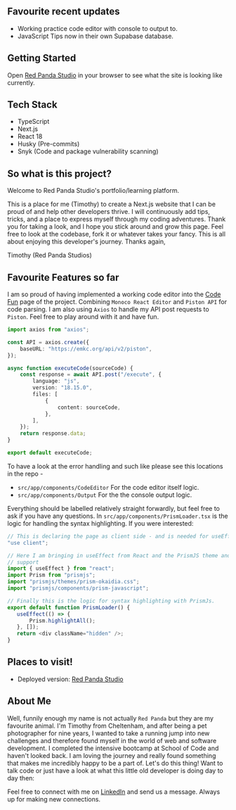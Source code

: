 ## Favourite recent updates

* Working practice code editor with console to output to.
* JavaScript Tips now in their own Supabase database.

## Getting Started

Open [Red Panda Studio](https://red-panda.studio) in your browser to see what the site is looking like currently.

## Tech Stack

* TypeScript
* Next.js
* React 18
* Husky (Pre-commits)
* Snyk (Code and package vulnerability scanning)

## So what is this project?

Welcome to Red Panda Studio's portfolio/learning platform.

This is a place for me (Timothy) to create a Next.js website
that I can be proud of and help other developers thrive.
I will continuously add tips, tricks, and a place to express
myself through my coding adventures.
Thank you for taking a look, and I hope you stick around and grow this page.
Feel
free to look at the codebase, fork it or whatever takes your fancy.
This is all about enjoying this developer's journey.
Thanks again,

Timothy (Red Panda Studios)

## Favourite Features so far
I am so proud of having implemented a working code editor into the [Code Fun](https://www.red-panda.studio/practice) page of the project. Combining `Monoco React Editor` and `Piston API` for code parsing. I am also using `Axios` to handle my API post requests to `Piston`. Feel free to play around with it and have fun.

``` typescript
import axios from "axios";

const API = axios.create({
	baseURL: "https://emkc.org/api/v2/piston",
});

async function executeCode(sourceCode) {
	const response = await API.post("/execute", {
		language: "js",
		version: "18.15.0",
		files: [
			{
				content: sourceCode,
			},
		],
	});
	return response.data;
}

export default executeCode;


```
To have a look at the error handling and such like please see this locations in the repo -

* `src/app/components/CodeEditor` For the code editor itself logic.
* `src/app/components/Output` For the the console output logic.


 Everything should be labelled relatively straight forwardly, but feel free to ask if you have any questions. In `src/app/components/PrismLoader.tsx` is the logic for handling the syntax highlighting. If you were interested:
 ``` typescript
// This is declaring the page as client side - and is needed for useEffect.
"use client";

// Here I am bringing in useEffect from React and the PrismJS theme and language 
// support
import { useEffect } from "react";
import Prism from "prismjs";
import "prismjs/themes/prism-okaidia.css";
import "prismjs/components/prism-javascript";

// Finally this is the logic for syntax highlighting with PrismJs.
export default function PrismLoader() {
	useEffect(() => {
		Prism.highlightAll();
	}, []);
	return <div className="hidden" />;
}
 ```

## Places to visit!

* Deployed version: [Red Panda Studio](https://www.red-panda.studio)

## About Me
Well, funnily enough my name is not actually `Red Panda` but they are my favourite animal.
I'm Timothy from Cheltenham, and after being a pet photographer for nine years, I wanted to take a running jump into new
challenges and therefore
found myself in the world of web and software development.
I completed the intensive bootcamp at School of Code and haven't looked back.
I am loving the journey and really found something that makes me incredibly happy to be a part of.
Let's do this thing!
Want to talk code
or just have a look
at what this little old developer is doing day to day then:

Feel free to connect with me on [LinkedIn](https://www.linkedin.com/in/timothybridgecode/) and send us a message.
Always up for making new connections.


